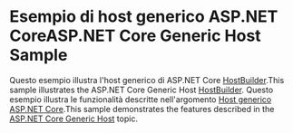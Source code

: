 # <a name="aspnet-core-generic-host-sample"></a><span data-ttu-id="8390b-101">Esempio di host generico ASP.NET Core</span><span class="sxs-lookup"><span data-stu-id="8390b-101">ASP.NET Core Generic Host Sample</span></span>

<span data-ttu-id="8390b-102">Questo esempio illustra l'host generico di ASP.NET Core [HostBuilder](https://docs.microsoft.com/dotnet/api/microsoft.extensions.hosting.ihostedservice).</span><span class="sxs-lookup"><span data-stu-id="8390b-102">This sample illustrates the ASP.NET Core Generic Host [HostBuilder](https://docs.microsoft.com/dotnet/api/microsoft.extensions.hosting.ihostedservice).</span></span> <span data-ttu-id="8390b-103">Questo esempio illustra le funzionalità descritte nell'argomento [Host generico ASP.NET Core](https://docs.microsoft.com/aspnet/core/fundamentals/host/generic-host).</span><span class="sxs-lookup"><span data-stu-id="8390b-103">This sample demonstrates the features described in the [ASP.NET Core Generic Host](https://docs.microsoft.com/aspnet/core/fundamentals/host/generic-host) topic.</span></span>
